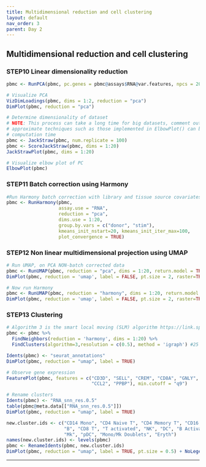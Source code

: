 ```yaml
---
title: Multidimensional reduction and cell clustering
layout: default
nav_order: 3
parent: Day 2
---
```

## Multidimensional reduction and cell clustering
### STEP10 Linear dimensionality reduction
```r
pbmc <- RunPCA(pbmc, pc.genes = pbmc@assays$RNA@var.features, npcs = 20, verbose = TRUE)

# Visualize PCA
VizDimLoadings(pbmc, dims = 1:2, reduction = "pca")
DimPlot(pbmc, reduction = "pca")

# Determine dimensionality of dataset
# NOTE: This process can take a long time for big datasets, comment out for expediency. More
# approximate techniques such as those implemented in ElbowPlot() can be used to reduce
# computation time
pbmc <- JackStraw(pbmc, num.replicate = 100)
pbmc <- ScoreJackStraw(pbmc, dims = 1:20)
JackStrawPlot(pbmc, dims = 1:20)

# Visualize elbow plot of PC
ElbowPlot(pbmc)
```

### STEP11 Batch correction using Harmony
```r
#Run Harmony batch correction with library and tissue source covariates
pbmc <- RunHarmony(pbmc,
                   assay.use = "RNA",
                   reduction = "pca",
                   dims.use = 1:20,
                   group.by.vars = c("donor", "stim"),
                   kmeans_init_nstart=20, kmeans_init_iter_max=100,
                   plot_convergence = TRUE)
```

### STEP12 Non linear multidimensional projection using UMAP
```r
# Run UMAP, on PCA NON-batch corrected data
pbmc <- RunUMAP(pbmc, reduction = "pca", dims = 1:20, return.model = TRUE)
DimPlot(pbmc, reduction = 'umap', label = FALSE, pt.size = 2, raster=TRUE)

# Now run Harmony
pbmc <- RunUMAP(pbmc, reduction = "harmony", dims = 1:20, return.model = TRUE)
DimPlot(pbmc, reduction = 'umap', label = FALSE, pt.size = 2, raster=TRUE)
```
### STEP13 Clustering
```r
# Algorithm 3 is the smart local moving (SLM) algorithm https://link.springer.com/article/10.1140/epjb/e2013-40829-0
pbmc <- pbmc %>% 
  FindNeighbors(reduction = 'harmony', dims = 1:20) %>% 
  FindClusters(algorithm=3,resolution = c(0.5), method = 'igraph') #25 res

Idents(pbmc) <- "seurat_annotations"
DimPlot(pbmc, reduction = "umap", label = TRUE)

# Observe gene expression
FeaturePlot(pbmc, features = c("CD3D", "SELL", "CREM", "CD8A", "GNLY", "CD79A", "FCGR3A",
                               "CCL2", "PPBP"), min.cutoff = "q9")

# Rename clusters
Idents(pbmc) <- "RNA_snn_res.0.5"
table(pbmc@meta.data[["RNA_snn_res.0.5"]])
DimPlot(pbmc, reduction = "umap", label = TRUE)

new.cluster.ids <- c("CD14 Mono", "CD4 Naive T", "CD4 Memory T", "CD16 Mono", 
                     "B", "CD8 T", "T activated", "NK", "DC", "B Activated",
                     "Mk", "pDC", "Mono/Mk Doublets", "Eryth")
names(new.cluster.ids) <- levels(pbmc)
pbmc <- RenameIdents(pbmc, new.cluster.ids)
DimPlot(pbmc, reduction = "umap", label = TRUE, pt.size = 0.5) + NoLegend()
```


----

[Just the Docs]: https://just-the-docs.github.io/just-the-docs/
[GitHub Pages]: https://docs.github.com/en/pages
[README]: https://github.com/just-the-docs/just-the-docs-template/blob/main/README.md
[Jekyll]: https://jekyllrb.com
[GitHub Pages / Actions workflow]: https://github.blog/changelog/2022-07-27-github-pages-custom-github-actions-workflows-beta/
[use this template]: https://github.com/just-the-docs/just-the-docs-template/generate

